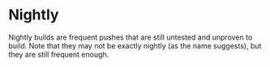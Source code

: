 # Nightly

Nightly builds are frequent pushes that are still untested and unproven to build. Note that they may not be exactly nightly (as the name suggests), but they are still frequent enough.
